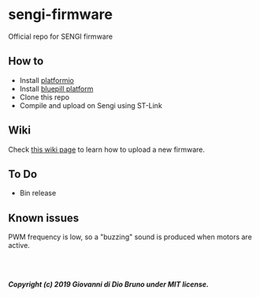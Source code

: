 # sengi-firmware
Official repo for SENGI firmware

## How to
- Install [platformio](https://platformio.org/)
- Install [bluepill platform](https://docs.platformio.org/en/latest/boards/ststm32/bluepill_f103c8.html)
- Clone this repo
- Compile and upload on Sengi using ST-Link

## Wiki

Check [this wiki page](https://github.com/gbr1/sengi-firmware/wiki/How-upload-a-new-firmware) to learn how to upload a new firmware.

## To Do
- Bin release

## Known issues
PWM frequency is low, so a "buzzing" sound is produced when motors are active.

<br>
<br>

***Copyright (c) 2019 Giovanni di Dio Bruno under MIT license.***
